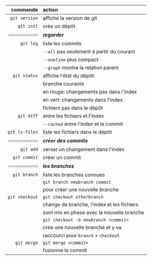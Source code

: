 | commande | action |
| ----------: | :-------- |
| `git version` | affiche la version de git |
| `git init` | crée un dépôt |
| ￮￮￮￮￮￮￮￮￮￮￮￮ | ***regarder*** |
| `git log` | liste les commits |
|         | `--all` pas seulement à partir du courant |
|         | `--oneline` plus compact |
|         | `--graph` montre la relation parent |
| `git status` | affiche l'état du dépôt: |
|            | branche courante |
|            | en rouge: changements pas dans l'index |
|            | en vert: changements dans l'index |
|            | fichiers pas dans le dépôt|
| `git diff` | entre les fichiers et l'index |
|          | `--cached` entre l'index et le commit |
| `git ls-files` | liste les fichiers dans le dépôt |
| ￮￮￮￮￮￮￮￮￮￮￮￮ | ***créer des commits*** |
| `git add` | verser un changement dans l'index |
| `git commit` | créer un commit |
| ￮￮￮￮￮￮￮￮￮￮￮￮ | ***les branches*** |
| `git branch` | liste les branches connues |
|  | `git branch newbranch commit` | 
|  | pour créer une nouvelle branche | 
| `git checkout` | `git checkout otherbranch` | 
|              | change de branche, l'index et les fichiers |
|              | sont mis en phase avec la nouvelle branche |
|              | `git checkout -b newbranch <commit>` |
|              | crée une nouvelle branche et y va |
|              | raccourci pour `branch` + `checkout` |
| `git merge`  | `git merge <commit>`  | 
| | fusionne le commit |

